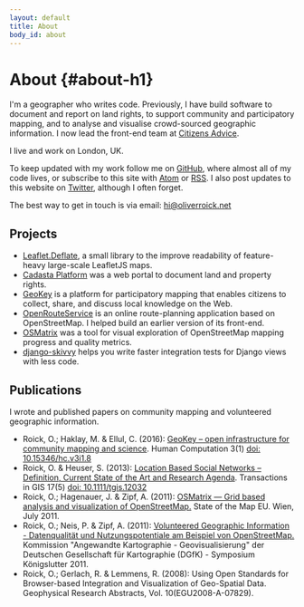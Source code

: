 ```yaml
---
layout: default
title: About
body_id: about
---
```


# About {#about-h1}

I'm a geographer who writes code. Previously, I have build software to document and report on land rights, to support community and participatory mapping, and to analyse and visualise crowd-sourced geographic information. I now lead the front-end team at [Citizens Advice](https://www.citizensadvice.org.uk/).

I live and work on London, UK.

To keep updated with my work follow me on [GitHub](https://github.com/oliverroick), where almost all of my code lives, or subscribe to this site with [Atom](/atom.xml) or [RSS](/rss.xml). I also post updates to this website on [Twitter](https://twitter.com/oliverroick), although I often forget.

The best way to get in touch is via email: <a href="mailto:hi@oliverroick.net">hi@oliverroick.net</a>

## Projects

- [Leaflet.Deflate](https://github.com/oliverroick/Leaflet.Deflate), a small library to the improve readability of feature-heavy large-scale LeafletJS maps.
- [Cadasta Platform](https://github.com/Cadasta/cadasta-platform) was a web portal to document land and property rights.
- [GeoKey](http://geokey.org.uk/) is a platform for participatory mapping that enables citizens to collect, share, and discuss local knowledge on the Web.
- [OpenRouteService](https://openrouteservice.org/) is an online route-planning application based on OpenStreetMap. I helped build an earlier version of its front-end.
- [OSMatrix](https://wiki.openstreetmap.org/wiki/OSMatrix) was a tool for visual exploration of OpenStreetMap mapping progress and quality metrics. 
- [django-skivvy](https://github.com/oliverroick/django-skivvy) helps you write faster integration tests for Django views with less code.

## Publications

I wrote and published papers on community mapping and volunteered geographic information.

<div class="publications" markdown="1">

- <span class="authors">Roick, O.; Haklay, M.  &amp; Ellul, C.</span> (2016): <a href="https://discovery.ucl.ac.uk/id/eprint/1572309/1/61-424-1-PB.pdf">GeoKey – open infrastructure for community mapping and science</a>. Human Computation 3(1) <a href="https://hcjournal.org/index.php/jhc/article/view/61">doi: 10.15346/hc.v3i1.8</a>
- <span class="authors">Roick, O. &amp; Heuser, S.</span> (2013): <a href="/publications/2013/TGIS_LBSN_Review.pdf">Location Based Social Networks &ndash; Definition, Current State of the Art and Research Agenda</a>. Transactions in GIS 17(5) <a href="http://onlinelibrary.wiley.com/doi/10.1111/tgis.12032/abstract">doi: 10.1111/tgis.12032</a>
- <span class="authors">Roick, O.; Hagenauer, J. &amp; Zipf, A.</span> (2011): <a href="/publications/2011/SotM_OSMatrix.pdf">OSMatrix &mdash; Grid based analysis and visualization of OpenStreetMap.</a> State of the Map EU. Wien, July 2011.
- <span class="authors">Roick, O.; Neis, P. &amp; Zipf, A.</span> (2011): <a href="/publications/2011/DGfK_VGI.pdf">Volunteered Geographic Information - Datenqualität und Nutzungspotentiale am Beispiel von OpenStreetMap.</a> Kommission "Angewandte Kartographie - Geovisualisierung" der Deutschen Gesellschaft für Kartographie (DGfK) - Symposium Königslutter 2011.
- <span class="authors">Roick, O.; Gerlach, R. &amp; Lemmens, R.</span> (2008): Using Open Standards for Browser-based Integration and Visualization of Geo-Spatial Data. Geophysical Research Abstracts, Vol. 10(EGU2008-A-07829).

</div>
